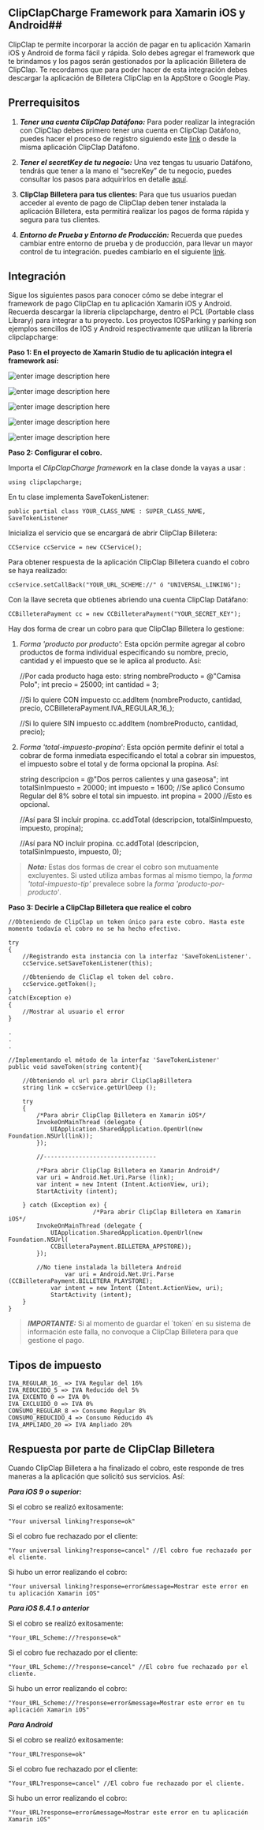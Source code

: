 
## ClipClapCharge Framework  para Xamarin iOS y Android##

ClipClap te permite incorporar la acción de pagar en tu aplicación Xamarin iOS y Android de forma fácil y rápida. Solo debes agregar el framework que te brindamos y los pagos serán gestionados por la aplicación Billetera de ClipClap.
Te recordamos que para poder hacer de esta integración debes descargar la aplicación de Billetera ClipClap en la AppStore o Google Play.

## Prerrequisitos ##

 1. ***Tener una cuenta ClipClap Datáfono:***
Para poder realizar la integración con ClipClap debes primero tener una cuenta en ClipClap Datáfono, puedes hacer el proceso de registro siguiendo este [link](https://clipclap.co/datafono/dashboard/php/views/signup.php) o desde la misma aplicación ClipClap Datáfono.

 2. ***Tener el secretKey de tu negocio:***
Una vez tengas tu usuario Datáfono, tendrás que tener a la mano el “secreKey” de tu negocio, puedes consultar los pasos para adquirirlos en detalle [aquí](https://clipclap.co/datafono/dashboard/php/views/settings.php).

 3. **ClipClap Billetera para tus clientes:**
Para que tus usuarios puedan acceder al evento de pago de ClipClap deben tener instalada la aplicación Billetera, esta permitirá realizar los pagos de forma rápida y segura para tus clientes.

 4. ***Entorno de Prueba y Entorno de Producción:***
Recuerda que puedes cambiar entre entorno de prueba y de producción, para llevar un mayor control de tu integración. puedes cambiarlo en el siguiente [link](https://clipclap.co/datafono/dashboard/php/views/settings.php).


## Integración ##

Sigue los siguientes pasos para conocer cómo se debe integrar el framework de pago ClipClap en tu aplicación Xamarin iOS y Android. Recuerda descargar la librería clipclapcharge, dentro el PCL (Portable class Library) para integrar a tu proyecto. Los proyectos IOSParking y parking son ejemplos sencillos de IOS y Android respectivamente que utilizan la librería clipclapcharge:

**Paso 1: En el proyecto de Xamarin Studio de tu aplicación integra el framework así:**

![enter image description here](http://www.clipclap.co/docs/tutorials/xamarin/img/1.png)

![enter image description here](http://www.clipclap.co/docs/tutorials/xamarin/img/2.png)

![enter image description here](http://www.clipclap.co/docs/tutorials/xamarin/img/6.png) 

![enter image description here](http://www.clipclap.co/docs/tutorials/xamarin/img/4.png)

![enter image description here](http://www.clipclap.co/docs/tutorials/xamarin/img/5.png)


**Paso 2: Configurar el cobro.**

Importa el *ClipClapCharge framework* en la clase donde la vayas a usar :

    using clipclapcharge;
    
En tu clase implementa SaveTokenListener:

    public partial class YOUR_CLASS_NAME : SUPER_CLASS_NAME, SaveTokenListener

Inicializa el servicio que se encargará de abrir ClipClap Billetera:

    CCService ccService = new CCService();
    
Para obtener respuesta de la aplicación ClipClap Billetera cuando el cobro se haya realizado:
    
    ccService.setCallBack("YOUR_URL_SCHEME://" ó "UNIVERSAL_LINKING");    

Con la llave secreta que obtienes abriendo una cuenta ClipClap Datáfano:

    CCBilleteraPayment cc = new CCBilleteraPayment("YOUR_SECRET_KEY");

Hay dos forma de crear un cobro para que ClipClap Billetera lo gestione:

 1) *Forma 'producto por producto':* Esta opción permite agregar al cobro productos de forma individual especificando su nombre, precio, cantidad y el impuesto que se le aplica al producto. Así: 
    
    //Por cada producto haga esto:
    string nombreProducto = @"Camisa Polo";
    int precio = 25000;
    int cantidad = 3;
    
    //Si lo quiere CON impuesto
    cc.addItem (nombreProducto, cantidad, precio, CCBilleteraPayment.IVA_REGULAR_16_);
    
    //Si lo quiere SIN impuesto
    cc.addItem (nombreProducto, cantidad, precio);


2) *Forma 'total-impuesto-propina':* Esta opción permite definir el total a cobrar de forma inmediata especificando el total a cobrar sin impuestos, el impuesto sobre el total y de forma opcional la propina. Así:

    string descripcion = @"Dos perros calientes y una gaseosa";
    int totalSinImpuesto = 20000;
    int impuesto = 1600; //Se aplicó Consumo Regular del 8% sobre el total sin impuesto.
    int propina = 2000   //Esto es opcional.
    
    //Así para SI incluir propina.
    cc.addTotal (descripcion, totalSinImpuesto, impuesto, propina);
	    
    //Así para NO incluir propina.
    cc.addTotal (descripcion, totalSinImpuesto, impuesto, 0);                                        

> ***Nota:*** Estas dos formas de crear el cobro son mutuamente excluyentes. Si usted utiliza ambas formas al mismo tiempo, la *forma 'total-impuesto-tip'* prevalece sobre la *forma 'producto-por-producto'*.

**Paso 3: Decirle a ClipClap Billetera que realice el cobro**

    //Obteniendo de ClipClap un token único para este cobro. Hasta este momento todavía el cobro no se ha hecho efectivo.
    
    try
	{
		//Registrando esta instancia con la interfaz 'SaveTokenListener'.
		ccService.setSaveTokenListener(this);

		//Obteniendo de CliClap el token del cobro.
		ccService.getToken();
	}
	catch(Exception e)
	{
		//Mostrar al usuario el error
	}

	.
	.
	.

	//Implementando el método de la interfaz 'SaveTokenListener'
	public void saveToken(string content){

		//Obteniendo el url para abrir ClipClapBilletera
		string link = ccService.getUrlDeep ();
		
		try 
		{
			/*Para abrir ClipClap Billetera en Xamarin iOS*/				
			InvokeOnMainThread (delegate {  
				UIApplication.SharedApplication.OpenUrl(new Foundation.NSUrl(link));
			});
			
			//--------------------------------
			
			/*Para abrir ClipClap Billetera en Xamarin Android*/
			var uri = Android.Net.Uri.Parse (link);
            var intent = new Intent (Intent.ActionView, uri);
            StartActivity (intent);
		
		} catch (Exception ex) {
                           	/*Para abrir ClipClap Billetera en Xamarin iOS*/				
			InvokeOnMainThread (delegate {  
				UIApplication.SharedApplication.OpenUrl(new Foundation.NSUrl(
				CCBilleteraPayment.BILLETERA_APPSTORE));
			});
			
			//No tiene instalada la billetera Android
		         	var uri = Android.Net.Uri.Parse (CCBilleteraPayment.BILLETERA_PLAYSTORE);
				var intent = new Intent (Intent.ActionView, uri);
				StartActivity (intent);	
		}
	}
		

> ***IMPORTANTE:*** Si al momento de guardar el ´token´ en su sistema de información este falla, no convoque a ClipClap Billetera para que gestione el pago.


## Tipos de impuesto ##

    IVA_REGULAR_16_ => IVA Regular del 16%
    IVA_REDUCIDO_5 => IVA Reducido del 5%
    IVA_EXCENTO_0 => IVA 0%
    IVA_EXCLUIDO_0 => IVA 0%
    CONSUMO_REGULAR_8 => Consumo Regular 8%
    CONSUMO_REDUCIDO_4 => Consumo Reducido 4%
    IVA_AMPLIADO_20 => IVA Ampliado 20%

## Respuesta por parte de ClipClap Billetera ##

Cuando ClipClap Billetera a ha finalizado el cobro, este responde de tres maneras a la aplicación que solicitó sus servicios. Así:

***Para iOS 9 o superior:***

Si el cobro se realizó exitosamente:

    "Your universal linking?response=ok"

Si el cobro fue rechazado por el cliente:
  
    "Your universal linking?response=cancel" //El cobro fue rechazado por el cliente.

Si hubo un error realizando el cobro:

    "Your universal linking?response=error&message=Mostrar este error en tu aplicación Xamarin iOS"

***Para iOS 8.4.1 o anterior***

Si el cobro se realizó exitosamente:

    "Your_URL_Scheme://?response=ok"

Si el cobro fue rechazado por el cliente:
  
    "Your_URL_Scheme://?response=cancel" //El cobro fue rechazado por el cliente.

Si hubo un error realizando el cobro:

    "Your_URL_Scheme://?response=error&message=Mostrar este error en tu aplicación Xamarin iOS"
    
***Para Android***

Si el cobro se realizó exitosamente:

    "Your_URL?response=ok"

Si el cobro fue rechazado por el cliente:
  
    "Your_URL?response=cancel" //El cobro fue rechazado por el cliente.

Si hubo un error realizando el cobro:

    "Your_URL?response=error&message=Mostrar este error en tu aplicación Xamarin iOS"





